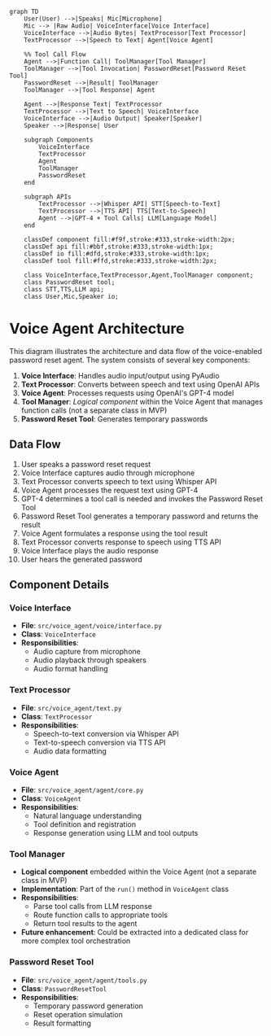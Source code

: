 ```mermaid
graph TD
    User(User) -->|Speaks| Mic[Microphone]
    Mic --> |Raw Audio| VoiceInterface[Voice Interface]
    VoiceInterface -->|Audio Bytes| TextProcessor[Text Processor]
    TextProcessor -->|Speech to Text| Agent[Voice Agent]
    
    %% Tool Call Flow
    Agent -->|Function Call| ToolManager[Tool Manager]
    ToolManager -->|Tool Invocation| PasswordReset[Password Reset Tool]
    PasswordReset -->|Result| ToolManager
    ToolManager -->|Tool Response| Agent
    
    Agent -->|Response Text| TextProcessor
    TextProcessor -->|Text to Speech| VoiceInterface
    VoiceInterface -->|Audio Output| Speaker[Speaker]
    Speaker -->|Response| User

    subgraph Components
        VoiceInterface
        TextProcessor
        Agent
        ToolManager
        PasswordReset
    end

    subgraph APIs
        TextProcessor -->|Whisper API| STT[Speech-to-Text]
        TextProcessor -->|TTS API| TTS[Text-to-Speech]
        Agent -->|GPT-4 + Tool Calls| LLM[Language Model]
    end

    classDef component fill:#f9f,stroke:#333,stroke-width:2px;
    classDef api fill:#bbf,stroke:#333,stroke-width:1px;
    classDef io fill:#dfd,stroke:#333,stroke-width:1px;
    classDef tool fill:#ffd,stroke:#333,stroke-width:2px;
    
    class VoiceInterface,TextProcessor,Agent,ToolManager component;
    class PasswordReset tool;
    class STT,TTS,LLM api;
    class User,Mic,Speaker io;
```

# Voice Agent Architecture

This diagram illustrates the architecture and data flow of the voice-enabled password reset agent. The system consists of several key components:

1. **Voice Interface**: Handles audio input/output using PyAudio
2. **Text Processor**: Converts between speech and text using OpenAI APIs
3. **Voice Agent**: Processes requests using OpenAI's GPT-4 model
4. **Tool Manager**: *Logical component* within the Voice Agent that manages function calls (not a separate class in MVP)
5. **Password Reset Tool**: Generates temporary passwords

## Data Flow
1. User speaks a password reset request
2. Voice Interface captures audio through microphone
3. Text Processor converts speech to text using Whisper API
4. Voice Agent processes the request text using GPT-4
5. GPT-4 determines a tool call is needed and invokes the Password Reset Tool
6. Password Reset Tool generates a temporary password and returns the result
7. Voice Agent formulates a response using the tool result
8. Text Processor converts response to speech using TTS API
9. Voice Interface plays the audio response
10. User hears the generated password

## Component Details

### Voice Interface
- **File**: `src/voice_agent/voice/interface.py`
- **Class**: `VoiceInterface` 
- **Responsibilities**:
  - Audio capture from microphone
  - Audio playback through speakers
  - Audio format handling

### Text Processor
- **File**: `src/voice_agent/text.py`
- **Class**: `TextProcessor`
- **Responsibilities**:
  - Speech-to-text conversion via Whisper API
  - Text-to-speech conversion via TTS API
  - Audio data formatting

### Voice Agent
- **File**: `src/voice_agent/agent/core.py`
- **Class**: `VoiceAgent`
- **Responsibilities**:
  - Natural language understanding
  - Tool definition and registration
  - Response generation using LLM and tool outputs

### Tool Manager
- **Logical component** embedded within the Voice Agent (not a separate class in MVP)
- **Implementation**: Part of the `run()` method in `VoiceAgent` class
- **Responsibilities**:
  - Parse tool calls from LLM response
  - Route function calls to appropriate tools
  - Return tool results to the agent
- **Future enhancement**: Could be extracted into a dedicated class for more complex tool orchestration

### Password Reset Tool
- **File**: `src/voice_agent/agent/tools.py`
- **Class**: `PasswordResetTool`
- **Responsibilities**:
  - Temporary password generation
  - Reset operation simulation 
  - Result formatting 